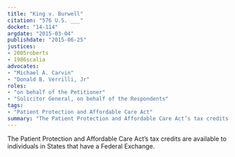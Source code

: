 ```yaml
---
title: "King v. Burwell"
citation: "576 U.S. ___"
docket: "14-114"
argdate: "2015-03-04"
publishdate: "2015-06-25"
justices:
- 2005roberts
- 1986scalia
advocates:
- "Michael A. Carvin"
- "Donald B. Verrilli, Jr"
roles:
- "on behalf of the Petitioner"
- "Solicitor General, on behalf of the Respondents"
tags:
- "Patient Protection and Affordable Care Act"
summary: "The Patient Protection and Affordable Care Act’s tax credits are available to individuals in States that have a Federal Exchange."
---
```

The Patient Protection and Affordable Care Act’s tax credits are available to individuals in States that have a Federal Exchange.

